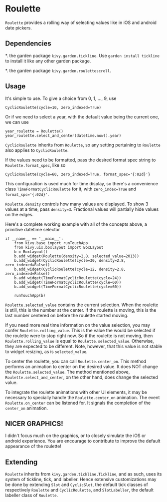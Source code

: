 Roulette
========

`Roulette` provides a rolling way of selecting values like in iOS
and android date pickers. 

Dependencies
------------

*. the garden package ``kivy.garden.tickline``. Use ``garden install tickline``
    to install it like any other garden package.

*. the garden package ``kivy.garden.roulettescroll``.

Usage
-----

It's simple to use. To give a choice from 0, 1, ..., 9, use

    CyclicRoulette(cycle=10, zero_indexed=True)

Or if we need to select a year, with the default value being the current one,
we can use

    year_roulette = Roulette()
    year_roulette.select_and_center(datetime.now().year)
    
`CyclicRoulette` inherits from `Roulette`, so any setting
pertaining to `Roulette` also applies to `CyclicRoulette`.

If the values need to be formatted, pass the desired format spec string to
`Roulette.format_spec`, like so

    CyclicRoulette(cycle=60, zero_indexed=True, format_spec='{:02d}'}
    
This configuration is used much for time display, so there's a convenience
class `TimeFormatCyclicRoulette` for it, with ``zero_index=True``
and ``format_spc='{:02d}'``. 

`Roulette.density` controls how many values are displayed. To show
3 values at a time, pass ``density=3``. Fractional values will partially
hide values on the edges. 

Here's a complete working example with all of the concepts above, a
primitive datetime selector

    if __name__ == '__main__':
        from kivy.base import runTouchApp
        from kivy.uix.boxlayout import BoxLayout
        b = BoxLayout()
        b.add_widget(Roulette(density=2.8, selected_value=2013))
        b.add_widget(CyclicRoulette(cycle=30, density=2.8, zero_indexed=False))
        b.add_widget(CyclicRoulette(cycle=12, density=2.8, zero_indexed=False))
        b.add_widget(TimeFormatCyclicRoulette(cycle=24))
        b.add_widget(TimeFormatCyclicRoulette(cycle=60)) 
        b.add_widget(TimeFormatCyclicRoulette(cycle=60)) 
        
        runTouchApp(b)

`Roulette.selected_value` contains the current selection. When the 
roulette is still, this is the number at the center. If the roulette is
moving, this is the last number centered on before the roulette started 
moving.

If you need more real time information on the value selection, you may
confer `Roulette.rolling_value`. This is the value the would be selected
if the roulette were to stop right now. So if the roulette is not moving,
then `Roulette.rolling_value` is equal to `Roulette.selected_value`.
Otherwise, they are expected to be different. Note, however, that this
value is not stable to widget resizing, as is ``selected_value``. 

To center the roulette, you can call `Roulette.center_on`. This method
performs an animation to center on the desired value. It does NOT change the
`Roulette.selected_value`. The method mentioned above, 
`Roulette.select_and_center`, on the other hand, does change 
the selected value. 

To integrate the roulette animations with other UI elements, it may be necessary
to specially handle the `Roulette.center_on` animation. The event
`Roulette.on_center` can be listened for. It signals the completion
of the ``center_on`` animation. 

NICER GRAPHICS!
---------------

I didn't focus much on the graphics, or to closely simulate the iOS or android
experience. You are encourage to contribute to improve the default appearance
of the roulette!

Extending
---------

`Roulette` inherits from `kivy.garden.tickline.Tickline`, and
as such, uses its system of tickline, tick, and labeller. Hence extensive
customizations may be done by extending `Slot` and `CyclicSlot`,
the default tick classes of respectively `Roulette` and 
`CyclicRoulette`, and `SlotLabeller`, the default labeller class 
of `Roulette`.
 